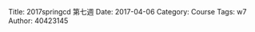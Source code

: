 Title: 2017springcd 第七週
Date: 2017-04-06
Category: Course
Tags: w7
Author: 40423145


<!-- PELICAN_END_SUMMARY -->

